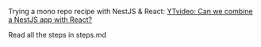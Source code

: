 Trying a mono repo recipe with NestJS & React: [YTvideo:  Can we combine a NestJS app with React?](https://www.youtube.com/watch?v=nY0R7pslbCI)

Read all the steps in steps.md

